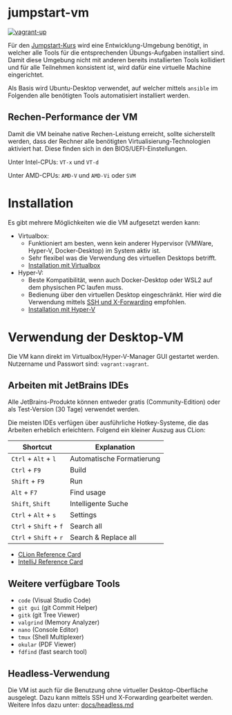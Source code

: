 jumpstart-vm
============

[![vagrant-up](https://github.com/scs/jumpstart-vm/actions/workflows/vagrant-up.yml/badge.svg)](https://github.com/scs/jumpstart-vm/actions/workflows/vagrant-up.yml)

Für den [Jumpstart-Kurs](https://github.com/scs/jumpstart-docs) wird eine Entwicklung-Umgebung benötigt,
in welcher alle Tools für die entsprechenden Übungs-Aufgaben installiert sind.
Damit diese Umgebung nicht mit anderen bereits installierten Tools kollidiert
und für alle Teilnehmen konsistent ist,
wird dafür eine virtuelle Machine eingerichtet.

Als Basis wird Ubuntu-Desktop verwendet,
auf welcher mittels `ansible` im Folgenden alle benötigten Tools automatisiert installiert werden.


Rechen-Performance der VM
-------------------------

Damit die VM beinahe native Rechen-Leistung erreicht,
sollte sicherstellt werden,
dass der Rechner alle benötigten Virtualisierung-Technologien aktiviert hat.
Diese finden sich in den BIOS/UEFI-Einstellungen.

Unter Intel-CPUs: `VT-x` und `VT-d`

Unter AMD-CPUs: `AMD-V` und `AMD-Vi` oder `SVM`



Installation
============

Es gibt mehrere Möglichkeiten wie die VM aufgesetzt werden kann:

* Virtualbox:
  * Funktioniert am besten, wenn kein anderer Hypervisor (VMWare, Hyper-V, Docker-Desktop) im System aktiv ist.
  * Sehr flexibel was die Verwendung des virtuellen Desktops betrifft.
  * [Installation mit Virtualbox](docs/virtualbox.md)
* Hyper-V:
  * Beste Kompatibilität, wenn auch Docker-Desktop oder WSL2 auf dem physischen PC laufen muss.
  * Bedienung über den virtuellen Desktop eingeschränkt.
    Hier wird die Verwendung mittels [SSH und X-Forwarding](docs/headless.md) empfohlen.
  * [Installation mit Hyper-V](docs/hyperv.md)


Verwendung der Desktop-VM
=========================

Die VM kann direkt im Virtualbox/Hyper-V-Manager GUI gestartet werden.
Nutzername und Passwort sind: `vagrant:vagrant`.


Arbeiten mit JetBrains IDEs
---------------------------

Alle JetBrains-Produkte können entweder gratis (Community-Edition) oder als Test-Version (30 Tage) verwendet werden.

Die meisten IDEs verfügen über ausführliche Hotkey-Systeme,
die das Arbeiten erheblich erleichtern.
Folgend ein kleiner Auszug aus CLion:

| Shortcut               | Explanation                      |
|---                     |---                               |
| `Ctrl` + `Alt` + `l`   | Automatische Formatierung        |
| `Ctrl` + `F9`          | Build                            |
| `Shift` + `F9`         | Run                              |
| `Alt` + `F7`           | Find usage                       |
| `Shift`, `Shift`       | Intelligente Suche               |
| `Ctrl` + `Alt` + `s`   | Settings                         |
| `Ctrl` + `Shift` + `f` | Search all                       |
| `Ctrl` + `Shift` + `r` | Search & Replace all             |

* [CLion Reference Card](https://resources.jetbrains.com/storage/products/clion/docs/CLion_ReferenceCard.pdf)
* [IntelliJ Reference Card](https://resources.jetbrains.com/storage/products/intellij-idea/docs/IntelliJIDEA_ReferenceCard.pdf)


Weitere verfügbare Tools
------------------------

* `code` (Visual Studio Code)
* `git gui` (git Commit Helper)
* `gitk` (git Tree Viewer)
* `valgrind` (Memory Analyzer)
* `nano` (Console Editor)
* `tmux` (Shell Multiplexer)
* `okular` (PDF Viewer)
* `fdfind` (fast search tool)


Headless-Verwendung
-------------------

Die VM ist auch für die Benutzung ohne virtueller Desktop-Oberfläche ausgelegt.
Dazu kann mittels SSH und X-Forwarding gearbeitet werden.
Weitere Infos dazu unter: [docs/headless.md](docs/headless.md)
